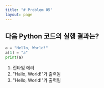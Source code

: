 ```yaml
---
title: "# Problem 05"
layout: page
---
```


## 다음 Python 코드의 실행 결과는?

```python
a = "Hello, World!"
a[1] = "a"
print(a)
```

1. 런타임 에러
2. "Hallo, World!"가 출력됨
3. "Hello, World!"가 출력됨
